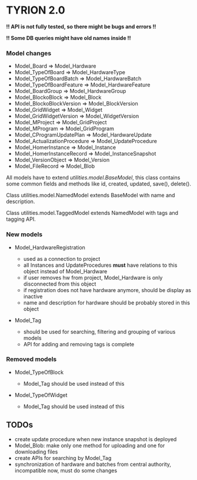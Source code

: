 # TYRION 2.0

**!! API is not fully tested, so there might be bugs and errors !!**

**!! Some DB queries might have old names inside !!**

### Model changes

 - Model_Board => Model_Hardware
 - Model_TypeOfBoard => Model_HardwareType
 - Model_TypeOfBoardBatch => Model_HardwareBatch
 - Model_TypeOfBoardFeature => Model_HardwareFeature
 - Model_BoardGroup => Model_HardwareGroup
 - Model_BlockoBlock => Model_Block
 - Model_BlockoBlockVersion => Model_BlockVersion
 - Model_GridWidget => Model_Widget
 - Model_GridWidgetVersion => Model_WidgetVersion
 - Model_MProject => Model_GridProject
 - Model_MProgram => Model_GridProgram
 - Model_CProgramUpdatePlan => Model_HardwareUpdate
 - Model_ActualizationProcedure => Model_UpdateProcedure
 - Model_HomerInstance => Model_Instance
 - Model_HomerInstanceRecord => Model_InstanceSnapshot
 - Model_VersionObject => Model_Version
 - Model_FileRecord => Model_Blob
 
 All models have to extend *utilities.model.BaseModel*, this class contains <br> some common fields and methods
 like id, created, updated, save(), delete().
 
 Class utilities.model.NamedModel extends BaseModel with name and description.
 
 Class utilities.model.TaggedModel extends NamedModel with tags and tagging API.
 
### New models

 - Model_HardwareRegistration 
    - used as a connection to project
    - all Instances and UpdateProcedures **must** have relations to this object instead of Model_Hardware
    - if user removes hw from project, Model_Hardware is only disconnected from this object
    - if registration does not have hardware anymore, should be display as inactive
    - name and description for hardware should be probably stored in this object
    
 - Model_Tag
    - should be used for searching, filtering and grouping of various models
    - API for adding and removing tags is complete
 
### Removed models

 - Model_TypeOfBlock
    - Model_Tag should be used instead of this

 - Model_TypeOfWidget
    - Model_Tag should be used instead of this

## TODOs
 
 - create update procedure when new instance snapshot is deployed
 - Model_Blob: make only one method for uploading and one for downloading files
 - create APIs for searching by Model_Tag
 - synchronization of hardware and batches from central authority, incompatible now, must do some changes

